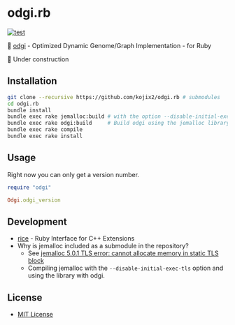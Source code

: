 # odgi.rb

[![test](https://github.com/kojix2/odgi.rb/actions/workflows/ci.yml/badge.svg)](https://github.com/kojix2/odgi.rb/actions/workflows/ci.yml)

:dna: [odgi](https://github.com/pangenome/odgi) - Optimized Dynamic Genome/Graph Implementation - for Ruby

:construction: Under construction

## Installation

```sh
git clone --recursive https://github.com/kojix2/odgi.rb # submodules
cd odgi.rb
bundle install
bundle exec rake jemalloc:build # with the option --disable-initial-exec-tls
bundle exec rake odgi:build     # Build odgi using the jemalloc library compiled above
bundle exec rake compile
bundle exec rake install
```

## Usage

Right now you can only get a version number.

```ruby
require "odgi"

Odgi.odgi_version
```

## Development

- [rice](https://github.com/jasonroelofs/rice) - Ruby Interface for C++ Extensions
- Why is jemalloc included as a submodule in the repository?
  - See [jemalloc 5.0.1 TLS error: cannot allocate memory in static TLS block](https://github.com/jemalloc/jemalloc/issues/1237)
  - Compiling jemalloc with the `--disable-initial-exec-tls` option and using the library with odgi.

## License

- [MIT License](https://opensource.org/licenses/MIT)
